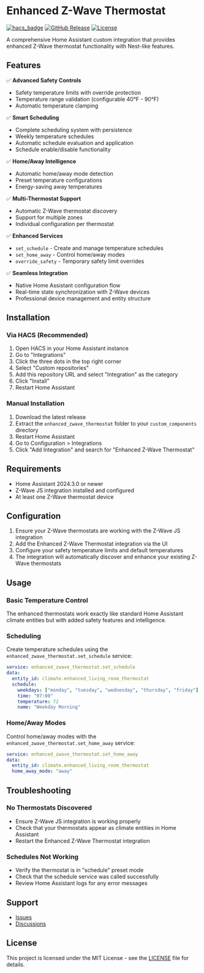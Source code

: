 # Enhanced Z-Wave Thermostat

[![hacs_badge](https://img.shields.io/badge/HACS-Custom-orange.svg)](https://github.com/custom-components/hacs)
[![GitHub Release][releases-shield]][releases]
[![License][license-shield]](LICENSE)

A comprehensive Home Assistant custom integration that provides enhanced Z-Wave thermostat functionality with Nest-like features.

## Features

✅ **Advanced Safety Controls**
- Safety temperature limits with override protection
- Temperature range validation (configurable 40°F - 90°F)
- Automatic temperature clamping

✅ **Smart Scheduling**
- Complete scheduling system with persistence
- Weekly temperature schedules
- Automatic schedule evaluation and application
- Schedule enable/disable functionality

✅ **Home/Away Intelligence**
- Automatic home/away mode detection
- Preset temperature configurations
- Energy-saving away temperatures

✅ **Multi-Thermostat Support**
- Automatic Z-Wave thermostat discovery
- Support for multiple zones
- Individual configuration per thermostat

✅ **Enhanced Services**
- `set_schedule` - Create and manage temperature schedules
- `set_home_away` - Control home/away modes
- `override_safety` - Temporary safety limit overrides

✅ **Seamless Integration**
- Native Home Assistant configuration flow
- Real-time state synchronization with Z-Wave devices
- Professional device management and entity structure

## Installation

### Via HACS (Recommended)

1. Open HACS in your Home Assistant instance
2. Go to "Integrations" 
3. Click the three dots in the top right corner
4. Select "Custom repositories"
5. Add this repository URL and select "Integration" as the category
6. Click "Install"
7. Restart Home Assistant

### Manual Installation

1. Download the latest release
2. Extract the `enhanced_zwave_thermostat` folder to your `custom_components` directory
3. Restart Home Assistant
4. Go to Configuration > Integrations
5. Click "Add Integration" and search for "Enhanced Z-Wave Thermostat"

## Requirements

- Home Assistant 2024.3.0 or newer
- Z-Wave JS integration installed and configured
- At least one Z-Wave thermostat device

## Configuration

1. Ensure your Z-Wave thermostats are working with the Z-Wave JS integration
2. Add the Enhanced Z-Wave Thermostat integration via the UI
3. Configure your safety temperature limits and default temperatures
4. The integration will automatically discover and enhance your existing Z-Wave thermostats

## Usage

### Basic Temperature Control
The enhanced thermostats work exactly like standard Home Assistant climate entities but with added safety features and intelligence.

### Scheduling
Create temperature schedules using the `enhanced_zwave_thermostat.set_schedule` service:

```yaml
service: enhanced_zwave_thermostat.set_schedule
data:
  entity_id: climate.enhanced_living_room_thermostat
  schedule:
    weekdays: ["monday", "tuesday", "wednesday", "thursday", "friday"]
    time: "07:00"
    temperature: 72
    name: "Weekday Morning"
```

### Home/Away Modes
Control home/away modes with the `enhanced_zwave_thermostat.set_home_away` service:

```yaml
service: enhanced_zwave_thermostat.set_home_away
data:
  entity_id: climate.enhanced_living_room_thermostat
  home_away_mode: "away"
```

## Troubleshooting

### No Thermostats Discovered
- Ensure Z-Wave JS integration is working properly
- Check that your thermostats appear as climate entities in Home Assistant
- Restart the Enhanced Z-Wave Thermostat integration

### Schedules Not Working
- Verify the thermostat is in "schedule" preset mode
- Check that the schedule service was called successfully
- Review Home Assistant logs for any error messages

## Support

- [Issues](https://github.com/homeassistant-community/enhanced-zwave-thermostat/issues)
- [Discussions](https://github.com/homeassistant-community/enhanced-zwave-thermostat/discussions)

## License

This project is licensed under the MIT License - see the [LICENSE](LICENSE) file for details.

[releases-shield]: https://img.shields.io/github/release/homeassistant-community/enhanced-zwave-thermostat.svg
[releases]: https://github.com/homeassistant-community/enhanced-zwave-thermostat/releases
[license-shield]: https://img.shields.io/github/license/homeassistant-community/enhanced-zwave-thermostat.svg